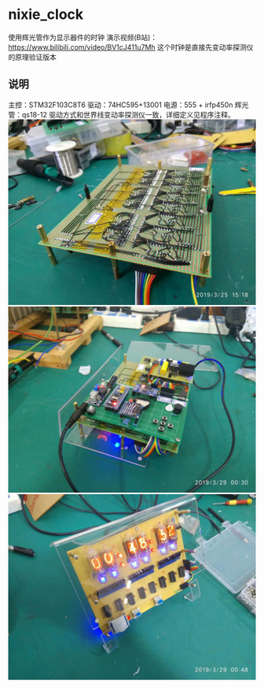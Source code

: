 # nixie_clock
使用辉光管作为显示器件的时钟 演示视频(B站)：https://www.bilibili.com/video/BV1cJ411u7Mh
这个时钟是直接先变动率探测仪的原理验证版本
## 说明
主控：STM32F103C8T6 驱动：74HC595+13001 电源：555 + irfp450n 辉光管：qs18-12
驱动方式和世界线变动率探测仪一致，详细定义见程序注释。
![1](https://github.com/kerisu/nixie_clock/blob/master/photo/1.jpg)
![2](https://github.com/kerisu/nixie_clock/blob/master/photo/2.jpg)
![3](https://github.com/kerisu/nixie_clock/blob/master/photo/3.jpg)
